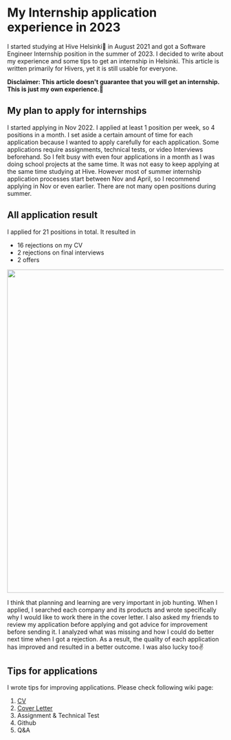 # My Internship application experience in 2023
I started studying at Hive Helsinki🐝 in August 2021 and got a Software Engineer Internship position in the summer of 2023. I decided to write about my experience and some tips to get an internship in Helsinki.
This article is written primarily for Hivers, yet it is still usable for everyone.

**Disclaimer: This article doesn't guarantee that you will get an internship. This is just my own experience.🙏**

## My plan to apply for internships
I started applying in Nov 2022. I applied at least 1 position per week, so 4 positions in a month. I set aside a certain amount of time for each application because I wanted to apply carefully for each application. Some applications require assignments, technical tests, or video Interviews beforehand. So I felt busy with even four applications in a month as I was doing school projects at the same time. It was not easy to keep applying at the same time studying at Hive. However most of summer internship application processes start between Nov and April, so I recommend applying in Nov or even earlier. There are not many open positions during summer.
## All application result
I applied for 21 positions in total. It resulted in 
- 16 rejections on my CV
- 2 rejections on final interviews
- 2 offers

<img width="750" src="https://github.com/itkimura/My-Internship-process-2023/assets/61685238/2570dfae-82dd-4613-bddf-ce87023bec9a">


I think that planning and learning are very important in job hunting. When I applied, I searched each company and its products and wrote specifically why I would like to work there in the cover letter. I also asked my friends to review my application before applying and got advice for improvement before sending it. I analyzed what was missing and how I could do better next time when I got a rejection. As a result, the quality of each application has improved and resulted in a better outcome. I was also lucky too✌️

## Tips for applications
I wrote tips for improving applications. Please check following wiki page:
1. [CV](https://github.com/itkimura/how-to-make-your-job-application-stand-out/wiki/CV)
2. [Cover Letter](https://github.com/itkimura/how-to-make-your-job-application-stand-out/wiki/Cover-Letter) 
3. Assignment & Technical Test
4. Github
6. Q&A
